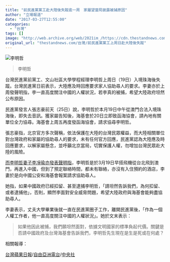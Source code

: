 ```yaml
---
title: "前民進黨黨工赴大陸後失蹤逾一周　家屬望當局披露被捕原因"
author: "立場報道"
date: "2017-03-27T12:55:00"
categories:
  - "台灣"
tags: []
image: "http://web.archive.org/web/2021im_/https://cdn.thestandnews.com/media/photos/cache/1703220727442378-600x400_OMgSG_1200x0.png"
original_url: "thestandnews.com/台灣/前民進黨黨工上周日赴大陸後失蹤"
---
```

![李明哲](http://web.archive.org/web/2021im_/https://cdn.thestandnews.com/media/photos/cache/1703220727442378-600x400_OMgSG_1200x0.png)

> 李明哲

台灣民進黨前黨工、文山社區大學學程經理李明哲上周日（19日）入境珠海後失蹤。台灣民進黨日前表示，大陸應及時回應要求家人協助尋人的要求。李妻亦於上周發聲明指，李一直高度關注中國的人權狀況，若李真的被捕，希望大陸政府坦然公布原因。

民進黨發言人張志豪前天（25日）說，李明哲於本月19日中午從澳門合法入境珠海後，即失去音訊。獲家屬告知後，海基會於20日立即致函海協會，請內地有關單位全力協尋。海基會上周五再度發函海協會，請求協尋李明哲。

張志豪指，北京官方多次聲稱，依法保護在大陸的台灣民眾權益，而大陸相關單位對台灣政府和家屬的協助尋人的要求，未有任何官方回應，民進黨認為大陸應及時回應要求，以解家屬懸念，並呼籲北京當局，切實保護人權，勿增加台灣民眾赴大陸的風險。

[而李明哲妻子李凈瑜亦發表聲明指](http://web.archive.org/web/20210628164727/https://blog.whereislee.org/2017/03/25)，李明哲是於3月19日早搭飛機從台北飛到澳門，再進入中國，但到了預定聯絡時間，都未有聯絡，亦沒有入住預約的酒店，李妻於是向中國公安和海基會報案請求協助尋人。

她指，如果中國政府已經扣留、甚至逮捕李明哲，「請坦然告訴我們，為何扣留、或者逮捕他」，否則，顯然李面對安全威脅問題，希望大陸政府與海基會能夠盡協助尋人。

李妻表示，丈夫大學畢業後就一直在民進黨圈子工作，離開民進黨後，「作為一個人權工作者，他一直高度關注中國的人權狀況」。她於文末表示：

> 如果他因此被捕，我們願坦然面對，依據文明國家的標準負起代價。關鍵是否請中國政府及台灣海基會告訴我們，李明哲先生現在是生是死或在何處？

相關報導：

[台灣蘋果日報](http://web.archive.org/web/20210628164727/http://www.appledaily.com.tw/realtimenews/article/politics/20170325/1084246/applesearch/%E5%89%8D%E9%BB%A8%E5%B7%A5%E8%B5%B4%E4%B8%AD%E5%A4%B1%E8%B9%A4%E3%80%80%E6%B0%91%E9%80%B2%E9%BB%A8%EF%BC%9A%E7%B1%B2%E5%8C%97%E4%BA%AC%E5%88%87%E5%AF%A6%E4%BF%9D%E8%AD%B7%E4%BA%BA%E6%AC%8A)/[自由亞洲電台](http://web.archive.org/web/20210628164727/http://www.rfa.org/cantonese/news/htm/dissident-03202017081906.html)/[中央社](http://web.archive.org/web/20210628164727/http://www.cna.com.tw/news/aipl/201703250132-1.aspx)